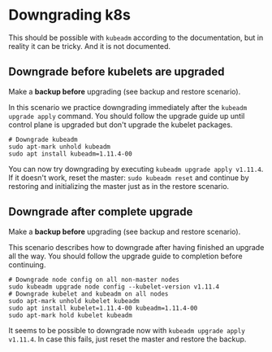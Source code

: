 # Downgrading k8s

This should be possible with `kubeadm` according to the documentation, but in
reality it can be tricky. And it is not documented.

## Downgrade before kubelets are upgraded

Make a **backup before** upgrading (see backup and restore scenario).

In this scenario we practice downgrading immediately after the
`kubeadm upgrade apply` command. You should follow the upgrade guide up until
control plane is upgraded but don't upgrade the kubelet packages.

```
# Downgrade kubeadm
sudo apt-mark unhold kubeadm
sudo apt install kubeadm=1.11.4-00
```

You can now try downgrading by executing `kubeadm upgrade apply v1.11.4`.
If it doesn't work, reset the master: `sudo kubeadm reset` and continue by
restoring and initializing the master just as in the restore scenario.

## Downgrade after complete upgrade

Make a **backup before** upgrading (see backup and restore scenario).

This scenario describes how to downgrade after having finished an upgrade all
the way. You should follow the upgrade guide to completion before continuing.

```
# Downgrade node config on all non-master nodes
sudo kubeadm upgrade node config --kubelet-version v1.11.4
# Downgrade kubelet and kubeadm on all nodes
sudo apt-mark unhold kubelet kubeadm
sudo apt install kubelet=1.11.4-00 kubeadm=1.11.4-00
sudo apt-mark hold kubelet kubeadm
```

It seems to be possible to downgrade now with `kubeadm upgrade apply v1.11.4`.
In case this fails, just reset the master and restore the backup.
